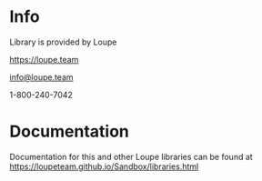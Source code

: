 # Info

Library is provided by Loupe

https://loupe.team

info@loupe.team

1-800-240-7042

# Documentation

Documentation for this and other Loupe libraries can be found at https://loupeteam.github.io/Sandbox/libraries.html
